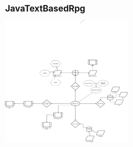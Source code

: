 # JavaTextBasedRpg
<img src="Java Project.jpg" height = "400" width= "400">
<a href ="https://www.youtube.com/watch?v=Eq3dSldrgf4">
